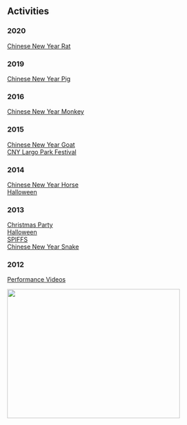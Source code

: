 <h2>Activities</h2>

<div class="gallery">
<div>
<h3>2020</h3>
<p><a href="https://photos.google.com/share/AF1QipPaP5UZSgof7-Z01TX-42ilt1MV5o8x0iPn8JRTlJMmys9h4DqpYQrQmYzRDT1MlQ?key=b2FhWTdDdFlQRjlXR2xERlFJVDFZc2tGZE9qcmtB" target="_BLANK"> Chinese New Year Rat</a></p>
<h3>2019</h3>
<p><a href="https://photos.app.goo.gl/6MdYtZa3HQw1p9E39" target="_BLANK"> Chinese New Year Pig</a></p>
<h3>2016</h3>
<p><a href="https://drive.google.com/open?id=0B0sqGkR3ajl4NUlaTF9tRlZadUU">Chinese New Year Monkey</a></p>
<h3>2015</h3>
<p><a href="https://drive.google.com/open?id=0B0sqGkR3ajl4cFhLTHZaZ0RMUjA&amp;authuser=0">Chinese New Year Goat</a><br>
<a href="https://drive.google.com/folderview?id=0B0sqGkR3ajl4aDRNS0x5NVpNSGM&amp;usp=sharing">CNY Largo Park Festival</a></p>
<h3>2014</h3>
<p><a href="https://plus.google.com/photos/109130226845048989605/albums/5973438207302804657">Chinese New Year Horse</a><br>
<a href="https://docs.google.com/folderview?id=0B0sqGkR3ajl4QnJnQzViRzAxTnM&amp;usp=docslist_api">Halloween</a></p>
<h3>2013</h3>
<p><a href="https://plus.google.com/photos/109130226845048989605/albums/5961521163409640673">Christmas Party</a><br>
<a href="https://drive.google.com/folderview?id=0B0sqGkR3ajl4eGNzbVVQY0p1SzQ&amp;usp=sharing">Halloween</a><br>
<a href="https://drive.google.com/folderview?id=0B0sqGkR3ajl4cTM5RjNsVExJY0U&amp;usp=sharing">SPIFFS</a><br>
<a href="https://plus.google.com/photos/109130226845048989605/albums/5845945724049354561?authkey=CL21_tzIpsKdEg">Chinese New Year Snake </a></p>
<h3></h3>
<h3>2012</h3>
<p><a href="http://www.youtube.com/user/CWChineseSchool/videos">Performance Videos</a></p>
</div>
<img class="alignRight" src="assets/images/dragondancing.gif" width="400" height="300" />
</div>
